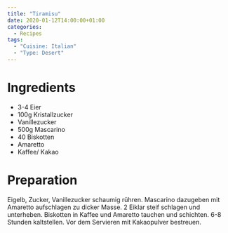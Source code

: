 ```yaml
---
title: "Tiramisu"
date: 2020-01-12T14:00:00+01:00
categories:
  - Recipes
tags:
  - "Cuisine: Italian"
  - "Type: Desert"
---
```


# Ingredients

* 3-4 Eier
* 100g Kristallzucker
* Vanillezucker
* 500g Mascarino
* 40 Biskotten
* Amaretto
* Kaffee/ Kakao

# Preparation

Eigelb, Zucker, Vanillezucker schaumig rühren. Mascarino dazugeben mit Amaretto aufschlagen zu dicker Masse. 2 Eiklar steif schlagen und unterheben. Biskotten in Kaffee und Amaretto tauchen und schichten. 6-8 Stunden kaltstellen. Vor dem Servieren mit Kakaopulver bestreuen.
